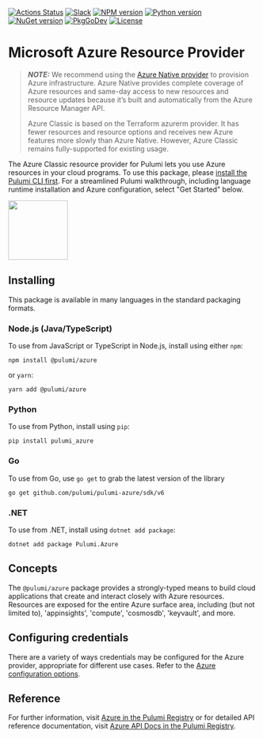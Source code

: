 [![Actions Status](https://github.com/pulumi/pulumi-azure/workflows/master/badge.svg)](https://github.com/pulumi/pulumi-azure/actions)
[![Slack](http://www.pulumi.com/images/docs/badges/slack.svg)](https://slack.pulumi.com)
[![NPM version](https://badge.fury.io/js/%40pulumi%2Fazure.svg)](https://npmjs.com/package/@pulumi/azure)
[![Python version](https://badge.fury.io/py/pulumi-azure.svg)](https://pypi.org/project/pulumi-azure)
[![NuGet version](https://badge.fury.io/nu/pulumi.azure.svg)](https://badge.fury.io/nu/pulumi.azure)
[![PkgGoDev](https://pkg.go.dev/badge/github.com/pulumi/pulumi-azure/sdk/v6/go)](https://pkg.go.dev/github.com/pulumi/pulumi-azure/sdk/v6/go)
[![License](https://img.shields.io/npm/l/%40pulumi%2Fpulumi.svg)](https://github.com/pulumi/pulumi-azure/blob/master/LICENSE)

# Microsoft Azure Resource Provider

> **_NOTE:_** We recommend using the [Azure Native provider](https://github.com/pulumi/pulumi-azure-native) to provision Azure infrastructure. Azure Native provides complete coverage of Azure resources and same-day access to new resources and resource updates because it’s built and automatically from the Azure Resource Manager API.
>
> Azure Classic is based on the Terraform azurerm provider. It has fewer resources and resource options and receives new Azure features more slowly than Azure Native. However, Azure Classic remains fully-supported for existing usage.

The Azure Classic resource provider for Pulumi lets you use Azure resources in your cloud programs.  To use
this package, please [install the Pulumi CLI first](https://pulumi.io/). For a streamlined Pulumi walkthrough, including language runtime installation and Azure configuration, select "Get Started" below.

<div>
    <a href="https://www.pulumi.com/docs/get-started/azure" title="Get Started">
       <img src="https://www.pulumi.com/images/get-started.svg?" width="120">
    </a>
</div>

## Installing

This package is available in many languages in the standard packaging formats.

### Node.js (Java/TypeScript)

To use from JavaScript or TypeScript in Node.js, install using either `npm`:

    npm install @pulumi/azure

or `yarn`:

    yarn add @pulumi/azure

### Python

To use from Python, install using `pip`:

    pip install pulumi_azure

### Go

To use from Go, use `go get` to grab the latest version of the library

    go get github.com/pulumi/pulumi-azure/sdk/v6

### .NET

To use from .NET, install using `dotnet add package`:

    dotnet add package Pulumi.Azure

## Concepts

The `@pulumi/azure` package provides a strongly-typed means to build cloud applications that create
and interact closely with Azure resources.  Resources are exposed for the entire Azure surface area,
including (but not limited to), 'appinsights', 'compute', 'cosmosdb', 'keyvault', and more.

## Configuring credentials

There are a variety of ways credentials may be configured for the Azure provider, appropriate for
different use cases. Refer to the [Azure configuration options](
https://www.pulumi.com/registry/packages/azure/installation-configuration/#configuration-options).

## Reference

For further information, visit [Azure in the Pulumi Registry](https://www.pulumi.com/registry/packages/azure/)
or for detailed API reference documentation, visit [Azure API Docs in the Pulumi Registry](https://www.pulumi.com/registry/packages/azure/api-docs/).
